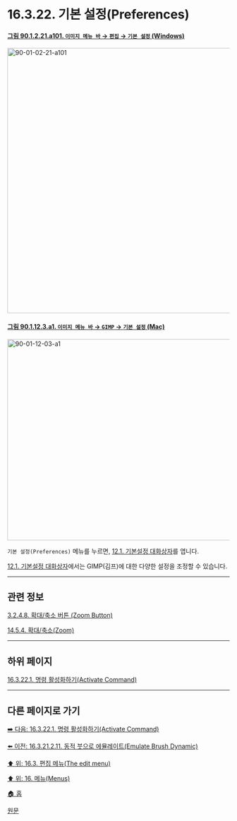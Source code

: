 # 16.3.22. 기본 설정(Preferences)

<a id="90-01-02-21-a101"></a>

#### [그림 90.1.2.21.a101. `이미지 메뉴 바` → `편집` → `기본 설정` (Windows)](./90-01-02-21-preferences.md#90-01-02-21-a101)
<img width="980" height="601" alt="90-01-02-21-a101" src="https://github.com/user-attachments/assets/e42b8d03-d37e-433d-be51-aa4f28627805" />

<a id="90-01-12-03-a1"></a>

#### [그림 90.1.12.3.a1. `이미지 메뉴 바` → `GIMP` → `기본 설정` (Mac)](./90-01-12-03-settings.md#90-01-12-03-a1)
<img width="876" height="456" alt="90-01-12-03-a1" src="https://github.com/wonder13662/gimp/assets/15767104/7b12ebb7-3b19-4c74-9950-5033182ba4ff" />

`기본 설정(Preferences)` 메뉴를 누르면, [12.1. 기본설정 대화상자](./12-01-00-preference-dialog.md)를 엽니다.

[12.1. 기본설정 대화상자](./12-01-00-preference-dialog.md)에서는 GIMP(김프)에 대한 다양한 설정을 조정할 수 있습니다.

***

## 관련 정보

[3.2.4.8. 확대/축소 버튼 (Zoom Button)](./03-02-04-08-zoom-button.md)

[14.5.4. 확대/축소(Zoom)](./14-05-04-00-zoom.md)

***

## 하위 페이지

[16.3.22.1. 명령 활성화하기(Activate Command)](./16-03-22-01-activate_command.md)

***

## 다른 페이지로 가기

[➡️ 다음: 16.3.22.1. 명령 활성화하기(Activate Command)](./16-03-22-01-activate_command.md)

[⬅️ 이전: 16.3.21.2.11. 동적 붓으로 에뮬레이트(Emulate Brush Dynamic)](./16-03-21-02-11-emulate_brush_dynamics.md)

[⬆️ 위: 16.3. 편집 메뉴(The edit menu)](./16-03-00-the-edit-menu.md)

[⬆️ 위: 16. 메뉴(Menus)](./16-00-menus.md)

[🏠 홈](./00-home.md)

[원문](https://docs.gimp.org/2.10/ko/gimp-edit-preferences.html)